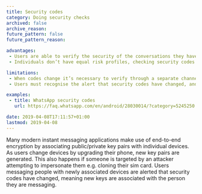 ```yaml
---
title: Security codes
category: Doing security checks
archived: false
archive_reason:
future_pattern: false
future_pattern_reason:

advantages:
 - Users are able to verify the security of the conversations they have by checking the security codes are unchanged
 - Individuals don’t have equal risk profiles, checking security codes is an added burden but not necessarily one everyone would be concerned over.

limitations:
 - When codes change it’s necessary to verify through a separate channel (e.g. in person) that it’s for an expected reason such as getting a new phone.
 - Users must recognise the alert that security codes have changed, and understand why and what that means.

examples:
 - title: WhatsApp security codes
   url: https://faq.whatsapp.com/en/android/28030014/?category=5245250

date: 2019-04-08T17:11:57+01:00
lastmod: 2019-04-08
---
```

Many modern instant messaging applications make use of end-to-end encryption by associating public/private key pairs with individual devices. As users change devices by upgrading their phone, new key pairs are generated. This also happens if someone is targeted by an attacker attempting to impersonate them e.g. cloning their sim card. Users messaging people with newly associated devices are alerted that security codes have changed, meaning new keys are associated with the person they are messaging.
